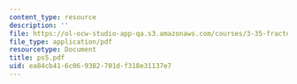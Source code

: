 ```yaml
---
content_type: resource
description: ''
file: https://ol-ocw-studio-app-qa.s3.amazonaws.com/courses/3-35-fracture-and-fatigue-fall-2003/ea84cb416c069382701df318e31137e7_ps5.pdf
file_type: application/pdf
resourcetype: Document
title: ps5.pdf
uid: ea84cb41-6c06-9382-701d-f318e31137e7
---
```

